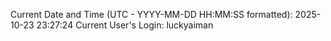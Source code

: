 Current Date and Time (UTC - YYYY-MM-DD HH:MM:SS formatted): 2025-10-23 23:27:24
Current User's Login: luckyaiman
